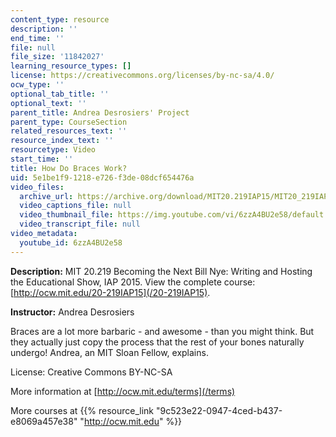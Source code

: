```yaml
---
content_type: resource
description: ''
end_time: ''
file: null
file_size: '11842027'
learning_resource_types: []
license: https://creativecommons.org/licenses/by-nc-sa/4.0/
ocw_type: ''
optional_tab_title: ''
optional_text: ''
parent_title: Andrea Desrosiers' Project
parent_type: CourseSection
related_resources_text: ''
resource_index_text: ''
resourcetype: Video
start_time: ''
title: How Do Braces Work?
uid: 5e1be1f9-1218-e726-f3de-08dcf654476a
video_files:
  archive_url: https://archive.org/download/MIT20.219IAP15/MIT20_219IAP15_AD_SOL_How_Do_Braces_Work_360p.mp4
  video_captions_file: null
  video_thumbnail_file: https://img.youtube.com/vi/6zzA4BU2e58/default.jpg
  video_transcript_file: null
video_metadata:
  youtube_id: 6zzA4BU2e58
---
```


**Description:** MIT 20.219 Becoming the Next Bill Nye: Writing and Hosting the Educational Show, IAP 2015. View the complete course: [http://ocw.mit.edu/20-219IAP15](/20-219IAP15).

**Instructor:** Andrea Desrosiers

Braces are a lot more barbaric - and awesome - than you might think. But they actually just copy the process that the rest of your bones naturally undergo! Andrea, an MIT Sloan Fellow, explains.

License: Creative Commons BY-NC-SA

More information at [http://ocw.mit.edu/terms](/terms)

More courses at {{% resource_link "9c523e22-0947-4ced-b437-e8069a457e38" "http://ocw.mit.edu" %}}

